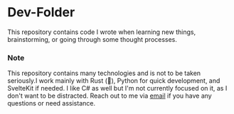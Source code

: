 # Dev-Folder

This repository contains code I wrote when learning new things, brainstorming, or going through some thought processes.

### Note

This repository contains many technologies and is not to be taken seriously.I work mainly with Rust (💖), Python for quick development, and SvelteKit if needed. I like C# as well but I'm not currently focused on it, as I don't want to be distracted. Reach out to me via [email](mailto:midewest@gmail.com?subject=West%20Conversation) if you have any questions or need assistance.
